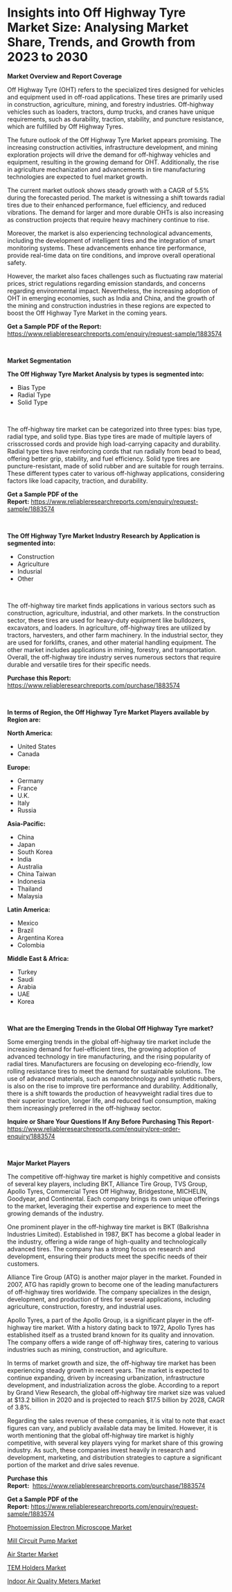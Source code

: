 <p><h1>Insights into Off Highway Tyre Market Size: Analysing Market Share, Trends, and Growth from 2023 to 2030</h1></p><p><strong>Market Overview and Report Coverage</strong></p>
<p><p>Off Highway Tyre (OHT) refers to the specialized tires designed for vehicles and equipment used in off-road applications. These tires are primarily used in construction, agriculture, mining, and forestry industries. Off-highway vehicles such as loaders, tractors, dump trucks, and cranes have unique requirements, such as durability, traction, stability, and puncture resistance, which are fulfilled by Off Highway Tyres.</p><p>The future outlook of the Off Highway Tyre Market appears promising. The increasing construction activities, infrastructure development, and mining exploration projects will drive the demand for off-highway vehicles and equipment, resulting in the growing demand for OHT. Additionally, the rise in agriculture mechanization and advancements in tire manufacturing technologies are expected to fuel market growth.</p><p>The current market outlook shows steady growth with a CAGR of 5.5% during the forecasted period. The market is witnessing a shift towards radial tires due to their enhanced performance, fuel efficiency, and reduced vibrations. The demand for larger and more durable OHTs is also increasing as construction projects that require heavy machinery continue to rise. </p><p>Moreover, the market is also experiencing technological advancements, including the development of intelligent tires and the integration of smart monitoring systems. These advancements enhance tire performance, provide real-time data on tire conditions, and improve overall operational safety. </p><p>However, the market also faces challenges such as fluctuating raw material prices, strict regulations regarding emission standards, and concerns regarding environmental impact. Nevertheless, the increasing adoption of OHT in emerging economies, such as India and China, and the growth of the mining and construction industries in these regions are expected to boost the Off Highway Tyre Market in the coming years.</p></p>
<p><strong>Get a Sample PDF of the Report:</strong> <a href="https://www.reliableresearchreports.com/enquiry/request-sample/1883574">https://www.reliableresearchreports.com/enquiry/request-sample/1883574</a></p>
<p>&nbsp;</p>
<p><strong>Market Segmentation</strong></p>
<p><strong>The Off Highway Tyre Market Analysis by types is segmented into:</strong></p>
<p><ul><li>Bias Type</li><li>Radial Type</li><li>Solid Type</li></ul></p>
<p>&nbsp;</p>
<p><p>The off-highway tire market can be categorized into three types: bias type, radial type, and solid type. Bias type tires are made of multiple layers of crisscrossed cords and provide high load-carrying capacity and durability. Radial type tires have reinforcing cords that run radially from bead to bead, offering better grip, stability, and fuel efficiency. Solid type tires are puncture-resistant, made of solid rubber and are suitable for rough terrains. These different types cater to various off-highway applications, considering factors like load capacity, traction, and durability.</p></p>
<p><strong>Get a Sample PDF of the Report:</strong>&nbsp;<a href="https://www.reliableresearchreports.com/enquiry/request-sample/1883574">https://www.reliableresearchreports.com/enquiry/request-sample/1883574</a></p>
<p>&nbsp;</p>
<p><strong>The Off Highway Tyre Market Industry Research by Application is segmented into:</strong></p>
<p><ul><li>Construction</li><li>Agriculture</li><li>Indusrial</li><li>Other</li></ul></p>
<p>&nbsp;</p>
<p><p>The off-highway tire market finds applications in various sectors such as construction, agriculture, industrial, and other markets. In the construction sector, these tires are used for heavy-duty equipment like bulldozers, excavators, and loaders. In agriculture, off-highway tires are utilized by tractors, harvesters, and other farm machinery. In the industrial sector, they are used for forklifts, cranes, and other material handling equipment. The other market includes applications in mining, forestry, and transportation. Overall, the off-highway tire industry serves numerous sectors that require durable and versatile tires for their specific needs.</p></p>
<p><strong>Purchase this Report:</strong>&nbsp; <a href="https://www.reliableresearchreports.com/purchase/1883574">https://www.reliableresearchreports.com/purchase/1883574</a></p>
<p>&nbsp;</p>
<p><strong>In terms of Region, the Off Highway Tyre Market Players available by Region are:</strong></p>
<p>
    <p> <strong> North America: </strong>
        <ul>
            <li>United States</li>
            <li>Canada</li>
        </ul>
        </p> 
    <p> <strong> Europe: </strong>
        <ul>
            <li>Germany</li>
            <li>France</li>
            <li>U.K.</li>
            <li>Italy</li>
            <li>Russia</li>
        </ul>
        </p> 
    <p> <strong> Asia-Pacific: </strong>
        <ul>
            <li>China</li>
            <li>Japan</li>
            <li>South Korea</li>
            <li>India</li>
            <li>Australia</li>
            <li>China Taiwan</li>
            <li>Indonesia</li>
            <li>Thailand</li>
            <li>Malaysia</li>
        </ul>
        </p> 
    <p> <strong> Latin America: </strong>
        <ul>
            <li>Mexico</li>
            <li>Brazil</li>
            <li>Argentina Korea</li>
            <li>Colombia</li>
        </ul>
        </p> 
    <p> <strong> Middle East & Africa: </strong>
        <ul>
            <li>Turkey</li>
            <li>Saudi</li>
            <li>Arabia</li>
            <li>UAE</li>
            <li>Korea</li>
        </ul>
    </p>
    </p>
<p>&nbsp;</p>
<p><strong>What are the Emerging Trends in the Global Off Highway Tyre market?</strong></p>
<p><p>Some emerging trends in the global off-highway tire market include the increasing demand for fuel-efficient tires, the growing adoption of advanced technology in tire manufacturing, and the rising popularity of radial tires. Manufacturers are focusing on developing eco-friendly, low rolling resistance tires to meet the demand for sustainable solutions. The use of advanced materials, such as nanotechnology and synthetic rubbers, is also on the rise to improve tire performance and durability. Additionally, there is a shift towards the production of heavyweight radial tires due to their superior traction, longer life, and reduced fuel consumption, making them increasingly preferred in the off-highway sector.</p></p>
<p><strong>Inquire or Share Your Questions If Any Before Purchasing This Report</strong>- <a href="https://www.reliableresearchreports.com/enquiry/pre-order-enquiry/1883574">https://www.reliableresearchreports.com/enquiry/pre-order-enquiry/1883574</a></p>
<p>&nbsp;</p>
<p><strong>Major Market Players</strong></p>
<p><p>The competitive off-highway tire market is highly competitive and consists of several key players, including BKT, Alliance Tire Group, TVS Group, Apollo Tyres, Commercial Tyres Off Highway, Bridgestone, MICHELIN, Goodyear, and Continental. Each company brings its own unique offerings to the market, leveraging their expertise and experience to meet the growing demands of the industry.</p><p>One prominent player in the off-highway tire market is BKT (Balkrishna Industries Limited). Established in 1987, BKT has become a global leader in the industry, offering a wide range of high-quality and technologically advanced tires. The company has a strong focus on research and development, ensuring their products meet the specific needs of their customers.</p><p>Alliance Tire Group (ATG) is another major player in the market. Founded in 2007, ATG has rapidly grown to become one of the leading manufacturers of off-highway tires worldwide. The company specializes in the design, development, and production of tires for several applications, including agriculture, construction, forestry, and industrial uses.</p><p>Apollo Tyres, a part of the Apollo Group, is a significant player in the off-highway tire market. With a history dating back to 1972, Apollo Tyres has established itself as a trusted brand known for its quality and innovation. The company offers a wide range of off-highway tires, catering to various industries such as mining, construction, and agriculture.</p><p>In terms of market growth and size, the off-highway tire market has been experiencing steady growth in recent years. The market is expected to continue expanding, driven by increasing urbanization, infrastructure development, and industrialization across the globe. According to a report by Grand View Research, the global off-highway tire market size was valued at $13.2 billion in 2020 and is projected to reach $17.5 billion by 2028, CAGR of 3.8%.</p><p>Regarding the sales revenue of these companies, it is vital to note that exact figures can vary, and publicly available data may be limited. However, it is worth mentioning that the global off-highway tire market is highly competitive, with several key players vying for market share of this growing industry. As such, these companies invest heavily in research and development, marketing, and distribution strategies to capture a significant portion of the market and drive sales revenue.</p></p>
<p><strong>Purchase this Report:</strong>&nbsp;&nbsp;<a href="https://www.reliableresearchreports.com/purchase/1883574">https://www.reliableresearchreports.com/purchase/1883574</a></p>
<p></p>
<p><strong>Get a Sample PDF of the Report:</strong>&nbsp;<a href="https://www.reliableresearchreports.com/enquiry/request-sample/1883574">https://www.reliableresearchreports.com/enquiry/request-sample/1883574</a></p>
<p><p><a href="https://www.linkedin.com/pulse/decoding-photoemission-electron-microscope-market-deep-dive-wpl1e/">Photoemission Electron Microscope Market</a></p><p><a href="https://www.linkedin.com/pulse/mill-circuit-pump-market-insights-players-forecast-till-2030-deeee/">Mill Circuit Pump Market</a></p><p><a href="https://medium.com/@marcoslemke2023/air-starter-market-analysis-and-sze-forecasted-for-period-from-2023-to-2030-2bc38ad3349e">Air Starter Market</a></p><p><a href="https://www.linkedin.com/pulse/tem-holders-market-share-amp-new-trends-analysis-report-6buke/">TEM Holders Market</a></p><p><a href="https://medium.com/@wilmaheaney/indoor-air-quality-meters-market-outlook-industry-overview-and-forecast-2023-to-2030-9fe9cd962ca7">Indoor Air Quality Meters Market</a></p></p>
